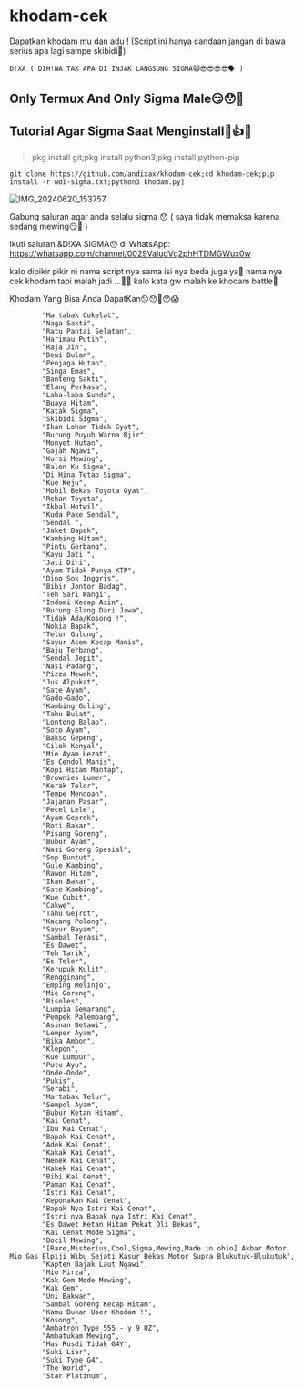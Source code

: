 # khodam-cek
Dapatkan khodam mu dan adu ! (Script ini hanya candaan jangan di bawa serius apa lagi sampe skibidi🚶)


``` D!XA ( DIH!NA TAX APA DI INJAK LANGSUNG SIGMA🙀😎😎😎😎🗣️ ) ```


## Only Termux And Only Sigma Male😏😯🚶


## Tutorial Agar Sigma Saat Menginstall🚽👍😯

> pkg install git;pkg install python3;pkg install python-pip

```install = [ 
git clone https://github.com/andixax/khodam-cek;cd khodam-cek;pip install -r woi-sigma.txt;python3 khodam.py]

```
![IMG_20240620_153757](https://github.com/andixax/khodam-cek/assets/168948944/1148bd50-b68b-468c-b89d-072c5754f554)



Gabung saluran agar anda selalu sigma 😯 ( saya tidak memaksa karena sedang mewing😏🚶 )


Ikuti saluran &D!XA SIGMA😯 di WhatsApp: https://whatsapp.com/channel/0029VaiudVq2phHTDMGWux0w

kalo dipikir pikir ni nama script nya sama isi nya beda juga ya🗿 nama nya cek khodam tapi malah jadi ...🤨🗿   kalo kata gw malah ke khodam battle🗿

Khodam Yang Bisa Anda DapatKan😯😯🤨😯😱       
```nama_khodam = [
        "Martabak Cokelat",
        "Naga Sakti",
        "Ratu Pantai Selatan",
        "Harimau Putih",
        "Raja Jin",
        "Dewi Bulan",
        "Penjaga Hutan",
        "Singa Emas",
        "Banteng Sakti",
        "Elang Perkasa",
        "Laba-laba Sunda",
        "Buaya Hitam",
        "Katak Sigma",
        "Skibidi Sigma",
        "Ikan Lohan Tidak Gyat",
        "Burung Puyuh Warna Bjir",
        "Monyet Hutan",
        "Gajah Ngawi",
        "Kursi Mewing",
        "Balon Ku Sigma",
        "Di Hina Tetap Sigma",
        "Kue Keju",
        "Mobil Bekas Toyota Gyat",
        "Rehan Toyota",
        "Ikbal Hotwil",
        "Kuda Pake Sendal",
        "Sendal ",
        "Jaket Bapak",
        "Kambing Hitam",
        "Pintu Gerbang",
        "Kayu Jati ",
        "Jati Diri",
        "Ayam Tidak Punya KTP",
        "Dino Sok Inggris",
        "Bibir Jontor Badag",
        "Teh Sari Wangi",
        "Indomi Kecap Asin",
        "Burung Elang Dari Jawa",
        "Tidak Ada/Kosong !",
        "Nokia Bapak",
        "Telur Gulung",
        "Sayur Asem Kecap Manis",
        "Baju Terbang",
        "Sendal Jepit",
        "Nasi Padang",
        "Pizza Mewah",
        "Jus Alpukat",
        "Sate Ayam",
        "Gado-Gado",
        "Kambing Guling",
        "Tahu Bulat",
        "Lontong Balap",
        "Soto Ayam",
        "Bakso Gepeng",
        "Cilok Kenyal",
        "Mie Ayam Lezat",
        "Es Cendol Manis",
        "Kopi Hitam Mantap",
        "Brownies Lumer",
        "Kerak Telor",
        "Tempe Mendoan",
        "Jajanan Pasar",
        "Pecel Lele",
        "Ayam Geprek",
        "Roti Bakar",
        "Pisang Goreng",
        "Bubur Ayam",
        "Nasi Goreng Spesial",
        "Sop Buntut",
        "Gule Kambing",
        "Rawon Hitam",
        "Ikan Bakar",
        "Sate Kambing",
        "Kue Cubit",
        "Cakwe",
        "Tahu Gejrot",
        "Kacang Polong",
        "Sayur Bayam",
        "Sambal Terasi",
        "Es Dawet",
        "Teh Tarik",
        "Es Teler",
        "Kerupuk Kulit",
        "Rengginang",
        "Emping Melinjo",
        "Mie Goreng",
        "Risoles",
        "Lumpia Semarang",
        "Pempek Palembang",
        "Asinan Betawi",
        "Lemper Ayam",
        "Bika Ambon",
        "Klepon",
        "Kue Lumpur",
        "Putu Ayu",
        "Onde-Onde",
        "Pukis",
        "Serabi",
        "Martabak Telur",
        "Sempol Ayam",
        "Bubur Ketan Hitam",
        "Kai Cenat",
        "Ibu Kai Cenat",
        "Bapak Kai Cenat",
        "Adek Kai Cenat",
        "Kakak Kai Cenat",
        "Nenek Kai Cenat",
        "Kakek Kai Cenat",
        "Bibi Kai Cenat",
        "Paman Kai Cenat",
        "Istri Kai Cenat",
        "Keponakan Kai Cenat",
        "Bapak Nya Istri Kai Cenat",
        "Istri nya Bapak nya Istri Kai Cenat",
        "Es Dawet Ketan Hitam Pekat Oli Bekas",
        "Kai Cenat Mode Sigma",
        "Bocil Mewing",
        "[Rare,Misterius,Cool,Sigma,Mewing,Made in ohio] Akbar Motor Mio Gas Elpiji Wibu Sejati Kasur Bekas Motor Supra Blukutuk-Blukutuk",
        "Kapten Bajak Laut Ngawi",
        "Mio Mirza",
        "Kak Gem Mode Mewing",
        "Kak Gem",
        "Uni Bakwan",
        "Sambal Goreng Kecap Hitam",
        "Kamu Bukan User Khodam !",
        "Kosong",
        "Ambatron Type 555 - y 9 UZ",
        "Ambatukam Mewing",
        "Mas Rusdi Tidak G4Y",
        "Suki Liar",
        "Suki Type G4",
        "The World",
        "Star Platinum",
    
```
